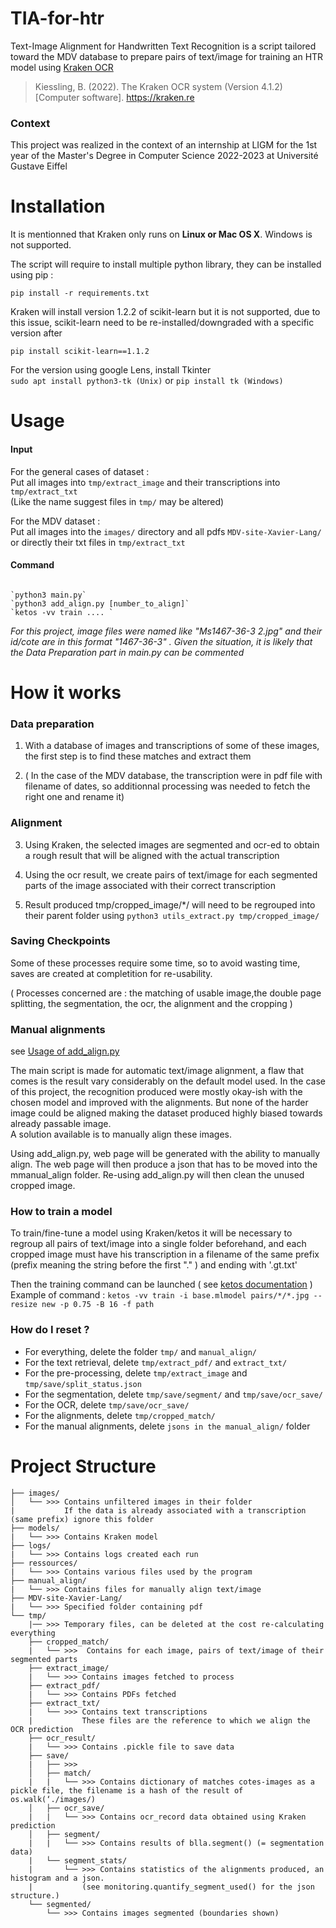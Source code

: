 # TIA-for-htr

Text-Image Alignment for Handwritten Text Recognition is a script tailored toward the MDV database to prepare pairs of text/image for training an HTR model using [Kraken OCR](https://github.com/mittagessen/kraken)

> Kiessling, B. (2022). The Kraken OCR system (Version 4.1.2) [Computer software]. https://kraken.re

### Context

This project was realized in the context of an internship at LIGM for the 1st year of the Master's Degree in Computer Science 2022-2023 at Université Gustave Eiffel

# Installation

It is mentionned that Kraken only runs on **Linux or Mac OS X**. Windows is not supported.

The script will require to install multiple python library, they can be installed using pip :

`pip install -r requirements.txt`

Kraken will install version 1.2.2 of scikit-learn but it is not supported, due to this issue, scikit-learn need to be re-installed/downgraded with a specific version after

`pip install scikit-learn==1.1.2`

For the version using google Lens, install Tkinter <br>
`sudo apt install python3-tk (Unix)` or `pip install tk (Windows)`

# Usage

#### Input

For the general cases of dataset : <br>
Put all images into `tmp/extract_image` and their transcriptions into `tmp/extract_txt`<br>
(Like the name suggest files in `tmp/` may be altered)

For the MDV dataset : <br>
Put all images into the `images/` directory and all pdfs `MDV-site-Xavier-Lang/` or directly their txt files in `tmp/extract_txt`

#### Command

```

`python3 main.py`
`python3 add_align.py [number_to_align]`
`ketos -vv train .... `

```

_For this project, image files were named like "Ms1467-36-3 2.jpg" and their id/cote are in this format "1467-36-3" .
Given the situation, it is likely that the Data Preparation part in main.py can be commented_

# How it works

### Data preparation

1. With a database of images and transcriptions of some of these images, the first step is to find these matches and extract them

2. ( In the case of the MDV database, the transcription were in pdf file with filename of dates, so additionnal processing was needed to fetch the right one and rename it)

### Alignment

3. Using Kraken, the selected images are segmented and ocr-ed to obtain a rough result that will be aligned with the actual transcription

4. Using the ocr result, we create pairs of text/image for each segmented parts of the image associated with their correct transcription

5. Result produced tmp/cropped_image/\*/ will need to be regrouped into their parent folder using `python3 utils_extract.py tmp/cropped_image/`

### Saving Checkpoints

Some of these processes require some time, so to avoid wasting time, saves are created at completition for re-usability.

( Processes concerned are : the matching of usable image,the double page splitting, the segmentation, the ocr, the alignment and the cropping )

### Manual alignments

see [Usage of add_align.py](/manual_align/README.md)

The main script is made for automatic text/image alignment, a flaw that comes is the result vary considerably on the default model used.
In the case of this project, the recognition produced were mostly okay-ish with the chosen model and improved with the alignments. But none of the harder image could be aligned making the dataset produced highly biased towards already passable image. <br />
A solution available is to manually align these images. <br />

Using add_align.py, web page will be generated with the ability to manually align. The web page will then produce a json that has to be moved into the mmanual_align folder. Re-using add_align.py will then clean the unused cropped image.

### How to train a model

To train/fine-tune a model using Kraken/ketos it will be necessary to regroup all pairs of text/image into a single folder beforehand, and each cropped image must have his transcription in a filename of the same prefix (prefix meaning the string before the first "." ) and ending with '.gt.txt'

Then the training command can be launched ( see [ketos documentation](https://kraken.re/4.3.0/ketos.html) ) <br />
Example of command : `ketos -vv train -i base.mlmodel pairs/*/*.jpg --resize new -p 0.75 -B 16 -f path`

### How do I reset ?

- For everything, delete the folder `tmp/` and `manual_align/`
- For the text retrieval, delete `tmp/extract_pdf/` and `extract_txt/`
- For the pre-processing, delete `tmp/extract_image` and `tmp/save/split_status.json`
- For the segmentation, delete `tmp/save/segment/` and `tmp/save/ocr_save/`
- For the OCR, delete `tmp/save/ocr_save/`
- For the alignments, delete `tmp/cropped_match/`
- For the manual alignments, delete `jsons in the manual_align/` folder

# Project Structure

```
├── images/
│   └── >>> Contains unfiltered images in their folder
|           If the data is already associated with a transcription (same prefix) ignore this folder
├── models/
|   └── >>> Contains Kraken model
├── logs/
|   └── >>> Contains logs created each run
├── ressources/
|   └── >>> Contains various files used by the program
├── manual_align/
|   └── >>> Contains files for manually align text/image
├── MDV-site-Xavier-Lang/
|   └── >>> Specified folder containing pdf
└── tmp/
    |── >>> Temporary files, can be deleted at the cost re-calculating everything
    ├── cropped_match/
    |   └── >>>  Contains for each image, pairs of text/image of their segmented parts
    ├── extract_image/
    |   └── >>> Contains images fetched to process
    ├── extract_pdf/
    |   └── >>> Contains PDFs fetched
    ├── extract_txt/
    |   └── >>> Contains text transcriptions
    |           These files are the reference to which we align the OCR prediction
    ├── ocr_result/
    |   └── >>> Contains .pickle file to save data
    ├── save/
    |   ├── >>>
    │   ├── match/
    |   |   └── >>> Contains dictionary of matches cotes-images as a pickle file, the filename is a hash of the result of os.walk(‘./images/)
    │   ├── ocr_save/
    |   |   └── >>> Contains ocr_record data obtained using Kraken prediction
    │   ├── segment/
    |   |   └── >>> Contains results of blla.segment() (= segmentation data)
    |   └── segment_stats/
    |       └── >>> Contains statistics of the alignments produced, an histogram and a json.
    |           (see monitoring.quantify_segment_used() for the json structure.)
    └── segmented/
        └── >>> Contains images segmented (boundaries shown)

```
